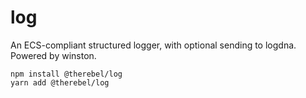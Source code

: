 # log

An ECS-compliant structured logger, with optional sending to logdna. Powered by winston.

```
npm install @therebel/log
yarn add @therebel/log
```
